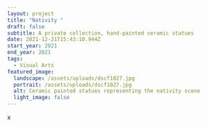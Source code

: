 ```yaml
---
layout: project
title: "Nativity "
draft: false
subtitle: A private collection, hand-painted ceramic statues
date: 2021-12-21T15:43:10.944Z
start_year: 2021
end_year: 2021
tags:
  - Visual Arts
featured_image:
  landscape: /assets/uploads/dscf1027.jpg
  portrait: /assets/uploads/dscf1027.jpg
  alt: Ceramic painted statues representing the nativity scene
  light_image: false
---
```

x